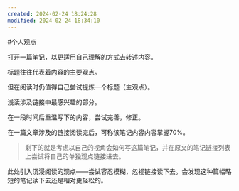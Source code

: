 ```yaml
---
created: 2024-02-24 18:24:28
modified: 2024-02-24 18:34:10
---
```


#个人观点 

打开一篇笔记，以更适用自己理解的方式去转述内容。

标题往往代表着内容的主要观点。

但在阅读时仍值得自己尝试提炼一个标题（主观点）。

浅读涉及链接中最感兴趣的部分。

在一段时间后重温写下的内容，尝试完善，修正。

在一篇文章涉及的链接阅读完后，可称该笔记内容内容掌握70%。

> 剩下的就是考虑以自己的视角会如何写这篇笔记，并在原文的笔记链接列表上尝试将自己的单独观点链接进去。

此处引入沉浸阅读的观点——尝试容忍模糊，忽视链接读下去。会发现这种篇幅略短的笔记读下去还是相对更轻松的。